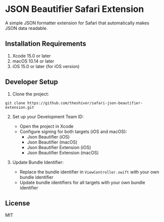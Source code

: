 # JSON Beautifier Safari Extension

A simple JSON formatter extension for Safari that automatically makes JSON data readable.

## Installation Requirements

1. Xcode 15.0 or later
2. macOS 10.14 or later
3. iOS 15.0 or later (for iOS version)

## Developer Setup

1. Clone the project:
```
git clone https://github.com/theshiver/safari-json-beautifier-extension.git
```

2. Set up your Development Team ID:
   - Open the project in Xcode
   - Configure signing for both targets (iOS and macOS):
     - Json Beautifier (iOS)
     - Json Beautifier (macOS)
     - Json Beautifier Extension (iOS)
     - Json Beautifier Extension (macOS)

3. Update Bundle Identifier:
   - Replace the bundle identifier in `ViewController.swift` with your own bundle identifier
   - Update bundle identifiers for all targets with your own bundle identifier

## License

MIT
